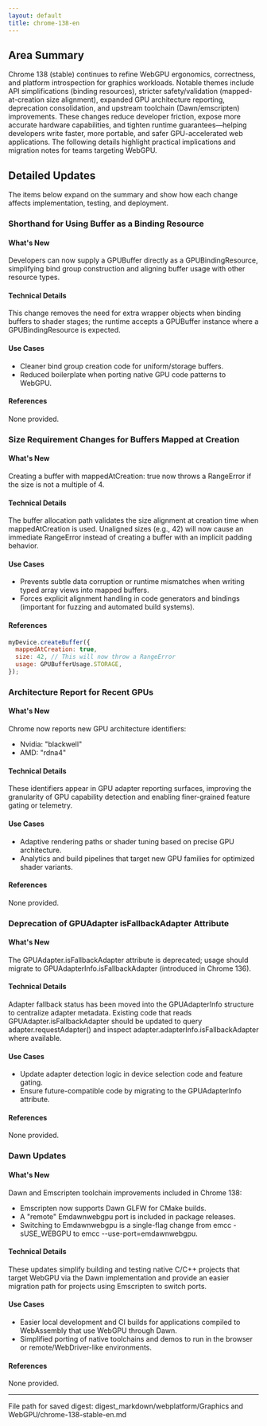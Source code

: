 ```yaml
---
layout: default
title: chrome-138-en
---
```


## Area Summary

Chrome 138 (stable) continues to refine WebGPU ergonomics, correctness, and platform introspection for graphics workloads. Notable themes include API simplifications (binding resources), stricter safety/validation (mapped-at-creation size alignment), expanded GPU architecture reporting, deprecation consolidation, and upstream toolchain (Dawn/emscripten) improvements. These changes reduce developer friction, expose more accurate hardware capabilities, and tighten runtime guarantees—helping developers write faster, more portable, and safer GPU-accelerated web applications. The following details highlight practical implications and migration notes for teams targeting WebGPU.

## Detailed Updates

The items below expand on the summary and show how each change affects implementation, testing, and deployment.

### Shorthand for Using Buffer as a Binding Resource

#### What's New
Developers can now supply a GPUBuffer directly as a GPUBindingResource, simplifying bind group construction and aligning buffer usage with other resource types.

#### Technical Details
This change removes the need for extra wrapper objects when binding buffers to shader stages; the runtime accepts a GPUBuffer instance where a GPUBindingResource is expected.

#### Use Cases
- Cleaner bind group creation code for uniform/storage buffers.
- Reduced boilerplate when porting native GPU code patterns to WebGPU.

#### References
None provided.

### Size Requirement Changes for Buffers Mapped at Creation

#### What's New
Creating a buffer with mappedAtCreation: true now throws a RangeError if the size is not a multiple of 4.

#### Technical Details
The buffer allocation path validates the size alignment at creation time when mappedAtCreation is used. Unaligned sizes (e.g., 42) will now cause an immediate RangeError instead of creating a buffer with an implicit padding behavior.

#### Use Cases
- Prevents subtle data corruption or runtime mismatches when writing typed array views into mapped buffers.
- Forces explicit alignment handling in code generators and bindings (important for fuzzing and automated build systems).

#### References
```javascript
myDevice.createBuffer({
  mappedAtCreation: true,
  size: 42, // This will now throw a RangeError
  usage: GPUBufferUsage.STORAGE,
});
```

### Architecture Report for Recent GPUs

#### What's New
Chrome now reports new GPU architecture identifiers:
- Nvidia: "blackwell"
- AMD: "rdna4"

#### Technical Details
These identifiers appear in GPU adapter reporting surfaces, improving the granularity of GPU capability detection and enabling finer-grained feature gating or telemetry.

#### Use Cases
- Adaptive rendering paths or shader tuning based on precise GPU architecture.
- Analytics and build pipelines that target new GPU families for optimized shader variants.

#### References
None provided.

### Deprecation of GPUAdapter isFallbackAdapter Attribute

#### What's New
The GPUAdapter.isFallbackAdapter attribute is deprecated; usage should migrate to GPUAdapterInfo.isFallbackAdapter (introduced in Chrome 136).

#### Technical Details
Adapter fallback status has been moved into the GPUAdapterInfo structure to centralize adapter metadata. Existing code that reads GPUAdapter.isFallbackAdapter should be updated to query adapter.requestAdapter() and inspect adapter.adapterInfo.isFallbackAdapter where available.

#### Use Cases
- Update adapter detection logic in device selection code and feature gating.
- Ensure future-compatible code by migrating to the GPUAdapterInfo attribute.

#### References
None provided.

### Dawn Updates

#### What's New
Dawn and Emscripten toolchain improvements included in Chrome 138:
- Emscripten now supports Dawn GLFW for CMake builds.
- A "remote" Emdawnwebgpu port is included in package releases.
- Switching to Emdawnwebgpu is a single-flag change from emcc -sUSE_WEBGPU to emcc --use-port=emdawnwebgpu.

#### Technical Details
These updates simplify building and testing native C/C++ projects that target WebGPU via the Dawn implementation and provide an easier migration path for projects using Emscripten to switch ports.

#### Use Cases
- Easier local development and CI builds for applications compiled to WebAssembly that use WebGPU through Dawn.
- Simplified porting of native toolchains and demos to run in the browser or remote/WebDriver-like environments.

#### References
None provided.

---
File path for saved digest:
digest_markdown/webplatform/Graphics and WebGPU/chrome-138-stable-en.md
